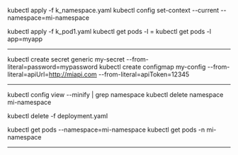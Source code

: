 
kubectl apply -f k_namespace.yaml
    kubectl config set-context --current --namespace=mi-namespace

kubectl apply -f k_pod1.yaml
    kubectl get pods -l <label>=<value>
    kubectl get pods -l app=myapp

*****************************************************

kubectl create secret generic my-secret --from-literal=password=mypassword
kubectl create configmap my-config --from-literal=apiUrl=http://miapi.com --from-literal=apiToken=12345




*****************************************************

kubectl config view --minify | grep namespace
kubectl delete namespace mi-namespace

kubectl delete -f deployment.yaml

kubectl get pods --namespace=mi-namespace
kubectl get pods -n mi-namespace

*****************************************************

